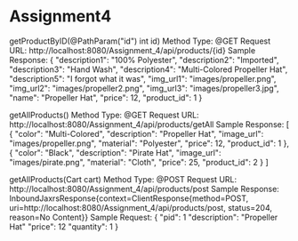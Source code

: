 # Assignment4

getProductByID(@PathParam("id") int id)
  Method Type: @GET
  Request URL: http://localhost:8080/Assignment_4/api/products/{id}
  Sample Response: 
    {
      "description1": "100% Polyester",
      "description2": "Imported",
      "description3": "Hand Wash",
      "description4": "Multi-Colored Propeller Hat",
      "description5": "I forgot what it was",
      "img_url1": "images\/propeller.png",
      "img_url2": "images\/propeller2.png",
      "img_url3": "images\/propeller3.jpg",
      "name": "Propeller Hat",
      "price": 12,
      "product_id": 1
    }

getAllProducts()
  Method Type: @GET
  Request URL: http://localhost:8080/Assignment_4/api/products/getAll
  Sample Response: 
    [
      {
        "color": "Multi-Colored",
        "description": "Propeller Hat",
        "image_url": "images\/propeller.png",
        "material": "Polyester",
        "price": 12,
        "product_id": 1
      },
      {
        "color": "Black",
        "description": "Pirate Hat",
        "image_url": "images\/pirate.png",
        "material": "Cloth", 
        "price": 25,
        "product_id": 2
      }
    ]
    
getAllProducts(Cart cart)
  Method Type: @POST
  Request URL: http://localhost:8080/Assignment_4/api/products/post
  Sample Response: InboundJaxrsResponse{context=ClientResponse{method=POST, uri=http://localhost:8080/Assignment_4/api/products/post, status=204, reason=No Content}}
  Sample Request: 
    {
      "pid": 1
      "description": "Propeller Hat"
      "price": 12
      "quantity": 1
    } 
